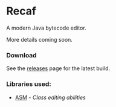 # Recaf
A modern Java bytecode editor.

More details coming soon.

### Download

See the [releases](https://github.com/Col-E/Recaf/releases) page for the latest build.

### Libraries used:
* [ASM](http://asm.ow2.org/) - _Class editing abilities_